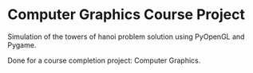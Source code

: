 # Computer Graphics Course Project

Simulation of the towers of hanoi problem solution using PyOpenGL and Pygame.

Done for a course completion project: Computer Graphics.
